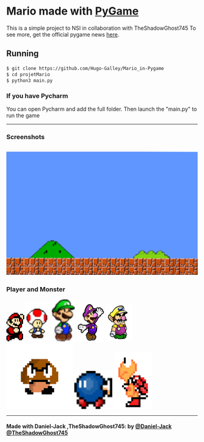 # Mario made with [PyGame](https://www.pygame.org)

This is a simple project to NSI in collaboration with TheShadowGhost745
To see more, get the official pygame news [here](https://www.pygame.org).



## Running

    $ git clone https://github.com/Hugo-Galley/Mario_in-Pygame
    $ cd projetMario
    $ python3 main.py

### If you have Pycharm
You can open Pycharm and add the full folder.
Then launch the "main.py" to run the game

---

### Screenshots

![Title screen](/assets/Images/backgrounds/bg.png)
---

### Player and Monster

![Player](/assets/Images/sprites/mario.png)
![Player](/assets/Images/sprites/toad.png)
![Player](/assets/Images/sprites/luigi.png)
![Player](/assets/Images/sprites/waluigi.png)
![Player](/assets/Images/sprites/wario.png)
![Monster](/assets/Images/sprites/goomba.png)
![Player](/assets/Images/sprites/bob_omb.png)
![Monster](/assets/Images/sprites/RedKoopa/RedKoopa1.png)



---

#### Made with Daniel-Jack ,TheShadowGhost745: by [@Daniel-Jack](https://github.com/Hugo-Galley) [@TheShadowGhost745](https://github.com/TheShadowGhost745)
